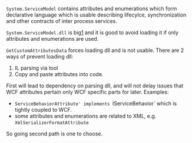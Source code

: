 
`System.ServiceModel` contains attributes and enumerations which form declarative language which is  usable describing lifecylce, synchronization and other contracts of inter process services.

`System.ServiceModel.dll` is big[1] and it is good to avoid loading it if only attributes and enumerations are used.

`GetCustomAttributesData` forces loading dll and is not usable. There are 2 ways of prevent loading dll:

1. IL parsing via tool
2. Copy and paste attributes into code.

First will lead to dependency on parsing dll, and will not delay issues that WCF attributes pertain only WCF specific parts for later. Examples:

- `ServiceBehaviorAttribute' implements `IServiceBehavior` which is tightly coupled to WCF.
- some attributes and enumerations are related to XML, e.g. `XmlSerializerFormatAttribute`

So going second path is one to choose.

[1]: https://gitorious.org/asdandrizzo/windows/source/7991cc9e2837feb9432014c7ff27456b788bd73a:research-dll-memory